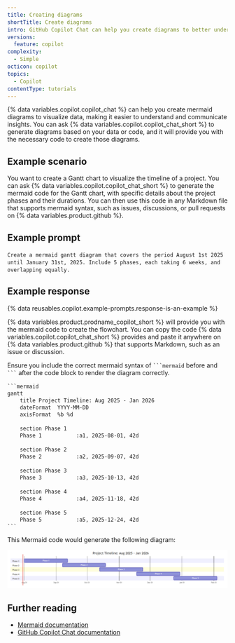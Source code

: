 ```yaml
---
title: Creating diagrams
shortTitle: Create diagrams
intro: GitHub Copilot Chat can help you create diagrams to better understand your data and communicate insights.
versions:
  feature: copilot
complexity:
  - Simple
octicon: copilot
topics:
  - Copilot
contentType: tutorials
---
```


{% data variables.copilot.copilot_chat %} can help you create mermaid diagrams to visualize data, making it easier to understand and communicate insights. You can ask {% data variables.copilot.copilot_chat_short %} to generate diagrams based on your data or code, and it will provide you with the necessary code to create those diagrams.

## Example scenario

You want to create a Gantt chart to visualize the timeline of a project. You can ask {% data variables.copilot.copilot_chat_short %} to generate the mermaid code for the Gantt chart, with specific details about the project phases and their durations. You can then use this code in any Markdown file that supports mermaid syntax, such as issues, discussions, or pull requests on {% data variables.product.github %}.

## Example prompt

`Create a mermaid gantt diagram that covers the period August 1st 2025 until January 31st, 2025. Include 5 phases, each taking 6 weeks, and overlapping equally.`

## Example response

{% data reusables.copilot.example-prompts.response-is-an-example %}

{% data variables.product.prodname_copilot_short %} will provide you with the mermaid code to create the flowchart. You can copy the code {% data variables.copilot.copilot_chat_short %} provides and paste it anywhere on {% data variables.product.github %} that supports Markdown, such as an issue or discussion.

Ensure you include the correct mermaid syntax of `` ```mermaid `` before and `` ``` `` after the code block to render the diagram correctly.

````text
```mermaid
gantt
    title Project Timeline: Aug 2025 - Jan 2026
    dateFormat  YYYY-MM-DD
    axisFormat  %b %d

    section Phase 1
    Phase 1           :a1, 2025-08-01, 42d

    section Phase 2
    Phase 2           :a2, 2025-09-07, 42d

    section Phase 3
    Phase 3           :a3, 2025-10-13, 42d

    section Phase 4
    Phase 4           :a4, 2025-11-18, 42d

    section Phase 5
    Phase 5           :a5, 2025-12-24, 42d
```
````

This Mermaid code would generate the following diagram:

![Screenshot of a rendered Mermaid gantt chart.](/assets/images/help/copilot/mermaid-gantt-chart-example.png)

## Further reading

* [Mermaid documentation](https://mermaid-js.github.io/mermaid/#/)
* [GitHub Copilot Chat documentation](/copilot/how-tos/use-chat)
